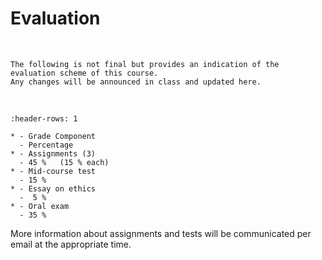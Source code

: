 # Evaluation

&nbsp;

```{warning} 
The following is not final but provides an indication of the evaluation scheme of this course.  
Any changes will be announced in class and updated here.
```

&nbsp;  
```{list-table}
:header-rows: 1

* - Grade Component
  - Percentage
* - Assignments (3)
  - 45 %   (15 % each)
* - Mid-course test
  - 15 %
* - Essay on ethics
  -  5 %
* - Oral exam
  - 35 %
```

More information about assignments and tests will be communicated per email at the appropriate time.
